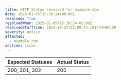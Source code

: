 ```yaml
---
title: HTTP Status resolved for example.com
date: 2025-01-05T15:39:24+00:00Z
resolved: True
resolvedWhen: 2025-01-05T15:39:24+00:00Z
resolvedStartTime: 2024-10-25T21:09:43.191474+00:00
severity: notice
affected:
  - example.com
section: issue
---
```


| Expected Statuses | Actual Status  |
|-------------------|----------------|
| 200, 301, 302 | 200 |

